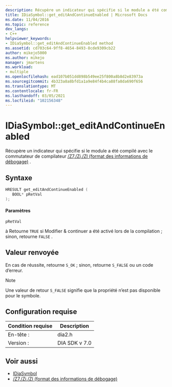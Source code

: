 ```yaml
---
description: Récupère un indicateur qui spécifie si le module a été compilé avec le commutateur de compilateur/Z7,/Zi,/ZI (format des informations de débogage)).
title: IDiaSymbol::get_editAndContinueEnabled | Microsoft Docs
ms.date: 11/04/2016
ms.topic: reference
dev_langs:
- C++
helpviewer_keywords:
- IDiaSymbol::get_editAndContinueEnabled method
ms.assetid: cd703c64-9ff8-4654-8493-8cde9309cb22
author: mikejo5000
ms.author: mikejo
manager: jmartens
ms.workload:
- multiple
ms.openlocfilehash: ead107b051dd898b549ee25f800a8b8d2e83973a
ms.sourcegitcommit: 4b323a8a8bfd1a1a9e84f4b4ca88fa8da690f656
ms.translationtype: MT
ms.contentlocale: fr-FR
ms.lasthandoff: 03/05/2021
ms.locfileid: "102156348"
---
```

# <a name="idiasymbolget_editandcontinueenabled"></a>IDiaSymbol::get_editAndContinueEnabled
Récupère un indicateur qui spécifie si le module a été compilé avec le commutateur de compilateur [/Z7,/Zi,/ZI (format des informations de débogage)](/cpp/build/reference/z7-zi-zi-debug-information-format) .

## <a name="syntax"></a>Syntaxe

```C++
HRESULT get_editAndContinueEnabled ( 
   BOOL* pRetVal
);
```

#### <a name="parameters"></a>Paramètres
 `pRetVal`

à Retourne `TRUE` si Modifier & continuer a été activé lors de la compilation ; sinon, retourne `FALSE` .

## <a name="return-value"></a>Valeur renvoyée
 En cas de réussite, retourne `S_OK` ; sinon, retourne `S_FALSE` ou un code d’erreur.

> [!NOTE]
> Une valeur de retour `S_FALSE` signifie que la propriété n’est pas disponible pour le symbole.

## <a name="requirements"></a>Configuration requise

|Condition requise|Description|
|-----------------|-----------------|
|En-tête :|dia2.h|
|Version :|DIA SDK v 7.0|

## <a name="see-also"></a>Voir aussi
- [IDiaSymbol](../../debugger/debug-interface-access/idiasymbol.md)
- [/Z7,/Zi,/ZI (format des informations de débogage)](/cpp/build/reference/z7-zi-zi-debug-information-format)
